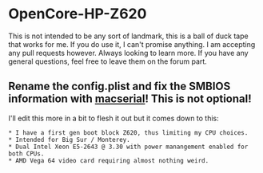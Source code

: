 # OpenCore-HP-Z620

This is not intended to be any sort of landmark, this is a ball of duck tape that works for me. If you do use it, I can't promise anything. I am accepting any pull requests however. Always looking to learn more. If you have any general questions, feel free to leave them on the forum part.

## **Rename the config.plist and fix the SMBIOS information with [macserial](https://github.com/acidanthera/macserial)! This is not optional!**

I'll edit this more in a bit to flesh it out but it comes down to this:

    * I have a first gen boot block Z620, thus limiting my CPU choices.
    * Intended for Big Sur / Monterey.
    * Dual Intel Xeon E5-2643 @ 3.30 with power manangement enabled for both CPUs.
    * AMD Vega 64 video card requiring almost nothing weird.
